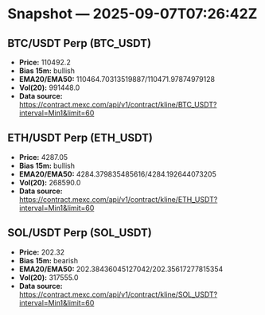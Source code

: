 # Snapshot — 2025-09-07T07:26:42Z

## BTC/USDT Perp (BTC_USDT)
- **Price:** 110492.2
- **Bias 15m:** bullish
- **EMA20/EMA50:** 110464.70313519887/110471.97874979128
- **Vol(20):** 991448.0
- **Data source:** https://contract.mexc.com/api/v1/contract/kline/BTC_USDT?interval=Min1&limit=60

## ETH/USDT Perp (ETH_USDT)
- **Price:** 4287.05
- **Bias 15m:** bullish
- **EMA20/EMA50:** 4284.379835485616/4284.192644073205
- **Vol(20):** 268590.0
- **Data source:** https://contract.mexc.com/api/v1/contract/kline/ETH_USDT?interval=Min1&limit=60

## SOL/USDT Perp (SOL_USDT)
- **Price:** 202.32
- **Bias 15m:** bearish
- **EMA20/EMA50:** 202.38436045127042/202.35617277815354
- **Vol(20):** 317555.0
- **Data source:** https://contract.mexc.com/api/v1/contract/kline/SOL_USDT?interval=Min1&limit=60
